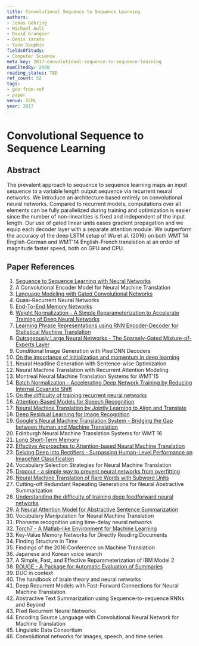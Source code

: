 ```yaml
---
title: Convolutional Sequence to Sequence Learning
authors:
- Jonas Gehring
- Michael Auli
- David Grangier
- Denis Yarats
- Yann Dauphin
fieldsOfStudy:
- Computer Science
meta_key: 2017-convolutional-sequence-to-sequence-learning
numCitedBy: 2438
reading_status: TBD
ref_count: 52
tags:
- gen-from-ref
- paper
venue: ICML
year: 2017
---
```


# Convolutional Sequence to Sequence Learning

## Abstract

The prevalent approach to sequence to sequence learning maps an input sequence to a variable length output sequence via recurrent neural networks. We introduce an architecture based entirely on convolutional neural networks. Compared to recurrent models, computations over all elements can be fully parallelized during training and optimization is easier since the number of non-linearities is fixed and independent of the input length. Our use of gated linear units eases gradient propagation and we equip each decoder layer with a separate attention module. We outperform the accuracy of the deep LSTM setup of Wu et al. (2016) on both WMT'14 English-German and WMT'14 English-French translation at an order of magnitude faster speed, both on GPU and CPU.

## Paper References

1. [Sequence to Sequence Learning with Neural Networks](2014-sequence-to-sequence-learning-with-neural-networks)
2. A Convolutional Encoder Model for Neural Machine Translation
3. [Language Modeling with Gated Convolutional Networks](2017-language-modeling-with-gated-convolutional-networks)
4. Quasi-Recurrent Neural Networks
5. [End-To-End Memory Networks](2015-end-to-end-memory-networks)
6. [Weight Normalization - A Simple Reparameterization to Accelerate Training of Deep Neural Networks](2016-weight-normalization-a-simple-reparameterization-to-accelerate-training-of-deep-neural-networks)
7. [Learning Phrase Representations using RNN Encoder-Decoder for Statistical Machine Translation](2014-learning-phrase-representations-using-rnn-encoder-decoder-for-statistical-machine-translation)
8. [Outrageously Large Neural Networks - The Sparsely-Gated Mixture-of-Experts Layer](2017-outrageously-large-neural-networks-the-sparsely-gated-mixture-of-experts-layer)
9. Conditional Image Generation with PixelCNN Decoders
10. [On the importance of initialization and momentum in deep learning](2013-on-the-importance-of-initialization-and-momentum-in-deep-learning)
11. Neural Headline Generation with Sentence-wise Optimization
12. Neural Machine Translation with Recurrent Attention Modeling
13. Montreal Neural Machine Translation Systems for WMT'15
14. [Batch Normalization - Accelerating Deep Network Training by Reducing Internal Covariate Shift](2015-batch-normalization-accelerating-deep-network-training-by-reducing-internal-covariate-shift)
15. [On the difficulty of training recurrent neural networks](2013-on-the-difficulty-of-training-recurrent-neural-networks)
16. [Attention-Based Models for Speech Recognition](2015-attention-based-models-for-speech-recognition)
17. [Neural Machine Translation by Jointly Learning to Align and Translate](2015-neural-machine-translation-by-jointly-learning-to-align-and-translate)
18. [Deep Residual Learning for Image Recognition](2016-deep-residual-learning-for-image-recognition)
19. [Google's Neural Machine Translation System - Bridging the Gap between Human and Machine Translation](2016-google-s-neural-machine-translation-system-bridging-the-gap-between-human-and-machine-translation)
20. Edinburgh Neural Machine Translation Systems for WMT 16
21. [Long Short-Term Memory](1997-long-short-term-memory)
22. [Effective Approaches to Attention-based Neural Machine Translation](2015-effective-approaches-to-attention-based-neural-machine-translation)
23. [Delving Deep into Rectifiers - Surpassing Human-Level Performance on ImageNet Classification](2015-delving-deep-into-rectifiers-surpassing-human-level-performance-on-imagenet-classification)
24. Vocabulary Selection Strategies for Neural Machine Translation
25. [Dropout - a simple way to prevent neural networks from overfitting](2014-dropout-a-simple-way-to-prevent-neural-networks-from-overfitting)
26. [Neural Machine Translation of Rare Words with Subword Units](2016-neural-machine-translation-of-rare-words-with-subword-units)
27. Cutting-off Redundant Repeating Generations for Neural Abstractive Summarization
28. [Understanding the difficulty of training deep feedforward neural networks](2010-understanding-the-difficulty-of-training-deep-feedforward-neural-networks)
29. [A Neural Attention Model for Abstractive Sentence Summarization](2015-a-neural-attention-model-for-abstractive-sentence-summarization)
30. Vocabulary Manipulation for Neural Machine Translation
31. Phoneme recognition using time-delay neural networks
32. [Torch7 - A Matlab-like Environment for Machine Learning](2011-torch7-a-matlab-like-environment-for-machine-learning)
33. Key-Value Memory Networks for Directly Reading Documents
34. Finding Structure in Time
35. Findings of the 2016 Conference on Machine Translation
36. Japanese and Korean voice search
37. A Simple, Fast, and Effective Reparameterization of IBM Model 2
38. [ROUGE - A Package for Automatic Evaluation of Summaries](2004-rouge-a-package-for-automatic-evaluation-of-summaries)
39. DUC in context
40. The handbook of brain theory and neural networks
41. Deep Recurrent Models with Fast-Forward Connections for Neural Machine Translation
42. Abstractive Text Summarization using Sequence-to-sequence RNNs and Beyond
43. Pixel Recurrent Neural Networks
44. Encoding Source Language with Convolutional Neural Network for Machine Translation
45. Linguistic Data Consortium
46. Convolutional networks for images, speech, and time series
